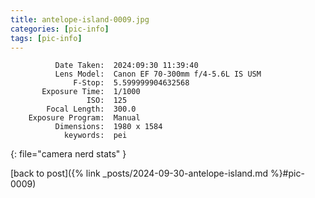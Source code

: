 ```yaml
---
title: antelope-island-0009.jpg
categories: [pic-info]
tags: [pic-info]
---
```


```text
          Date Taken:  2024:09:30 11:39:40
          Lens Model:  Canon EF 70-300mm f/4-5.6L IS USM
              F-Stop:  5.599999904632568
       Exposure Time:  1/1000
                 ISO:  125
        Focal Length:  300.0
    Exposure Program:  Manual
          Dimensions:  1980 x 1584
            keywords:  pei
```
{: file="camera nerd stats" }

[back to post]({% link _posts/2024-09-30-antelope-island.md %}#pic-0009)